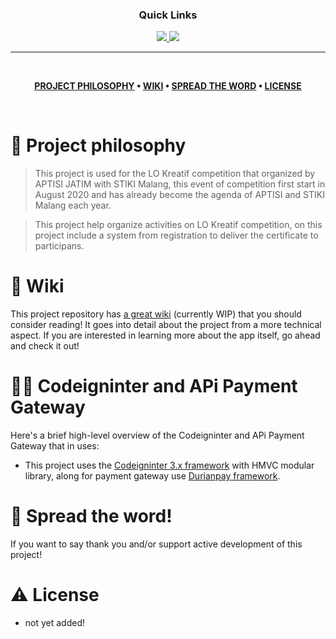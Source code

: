 <div align='center'>
  
### Quick Links
  
<a href='https://lokreatif.org/'>
  
<img src='https://img.shields.io/badge/HOMEPAGE-gray?style=for-the-badge'>
  
<a href=''>
  
<img src='https://img.shields.io/badge/CASE STUDY-green?style=for-the-badge'>
  
</a>
  
</div>

---

<br />

<div align="center">

**[PROJECT PHILOSOPHY](https://github.com/bijancot/lokreatif#-project-philosophy) • 
[WIKI](https://github.com/bijancot/lokreatif#-wiki) • 
[SPREAD THE WORD](https://github.com/bijancot/lokreatif#-spread-the-word) • 
[LICENSE](https://github.com/bijancot/lokreatif#%EF%B8%8F-license)**

</div>

<br />

# 🧐 Project philosophy

> This project is used for the LO Kreatif competition that organized by APTISI JATIM with STIKI Malang, this event of competition first start in August 2020 and has already become the agenda of APTISI and STIKI Malang each year.

> This project help organize activities on LO Kreatif competition, on this project include a system from registration to deliver the certificate to participans.

# 📒 Wiki

This project repository has [a great wiki](https://github.com/bijancot/lokreatif/wiki) (currently WIP) that you should consider reading! It goes into detail about the project from a more technical aspect. If you are interested in learning more about the app itself, go ahead and check it out!

# 👨‍💻 Codeigninter and APi Payment Gateway

Here's a brief high-level overview of the Codeigninter and APi Payment Gateway that in uses:

- This project uses the [Codeigninter 3.x framework](https://codeigniter.com/userguide3/index.html) with HMVC modular library, along for payment gateway use [Durianpay framework](https://durianpay.id/).

# 🌟 Spread the word!

If you want to say thank you and/or support active development of this project!


# ⚠️ License

- not yet added!
